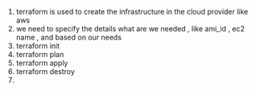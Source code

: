 1. terraform is used to create the infrastructure in the cloud provider like aws
2. we need to specify the details  what are we needed , like ami_id , ec2 name , and based on our needs 
3. terraform init
4. terraform plan 
5. terraform apply
6. terraform destroy
7. 